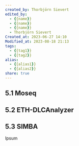```yaml
---
created_by: Thorbjörn Sievert
edited_by:
  - {{name}}
  - {{name}}
  - {{name}}
  - Thorbjörn Sievert
Created_at: 2023-06-27 14:10
Modified_at: 2023-08-18 21:13
tags:
  - {{tag1}}
  - {{tag2}}
alias:
  - {{alias1}}
  - {{alias2}}
share: true
---
```


## 5.1 Moseq

## 5.2 ETH-DLCAnalyzer

## 5.3 SIMBA

Ipsum
